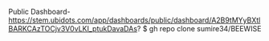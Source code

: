 Public Dashboard-https://stem.ubidots.com/app/dashboards/public/dashboard/A2B9tMYyBXtlBARKCAzTOCjv3V0vLKI_ptukDavaDAs?
$ gh repo clone sumire34/BEEWISE

